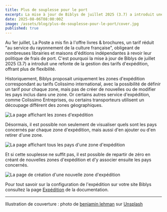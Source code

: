```yaml
---
title: Plus de souplesse pour le port
excerpt: La mise à jour de Biblys de juillet 2025 (3.7) a introduit une refonte de la gestion des tarifs d'expédition, offrant plus de flexibilité.
date: 2025-08-06T08:00:00Z
image: /assets/blog/plus-de-souplesse-pour-le-port/cover.jpg
published: true
---
```


Au 1er juillet, La Poste a mis fin à l'offre livres & brochures, un tarif réduit "au service du rayonnement de la
culture française", obligeant de nombreuses librairies et maisons d'éditions indépendantes à revoir leur politique de
frais de port. C'est pourquoi la mise à jour de Biblys de juillet 2025 (3.7) a introduit une refonte de la gestion des
tarifs d'expédition, offrant plus de flexibilité.

Historiquement, Biblys proposait uniquement les zones d'expédition correspondant au tarifs Colissimo international,
avec la possibilité de définir un tarif pour chaque zone, mais pas de créer de nouvelles ou de modifier les pays inclus
dans une zone. Or certains autres service d'expédition, comme Colissimo Entreprises, ou certains transporteurs utilisent
un découpage différent des zones géographiques.

![La page affichant les zones d'expédition](/assets/blog/plus-de-souplesse-pour-le-port/zones-tarifaires.png)

Désormais, il est possible non seulement de visualiser quels sont les pays concernés par chaque zone d'expédition, mais 
aussi d'en ajouter ou d'en retirer d'une zone.

![La page affichant tous les pays d'une zone d'expédition](/assets/blog/plus-de-souplesse-pour-le-port/pays-d-une-zone-tarifaire.png)

Et si cette souplesse ne suffit pas, il est possible de repartir de zéro en créant de nouvelles zones d'expédition et
d'y associer ensuite les pays concernés.

![La page de création d'une nouvelle zone d'expédition](/assets/blog/plus-de-souplesse-pour-le-port/creation-zone-tarifaire.png)

Pour tout savoir sur la configuration de l'expédition sur votre site Biblys consultez la page [Expédition](https://docs.biblys.org/configurer/expedition/) de la documentation.

---
Illustration de couverture : photo de <a href="https://unsplash.com/fr/@abject?utm_content=creditCopyText&utm_medium=referral&utm_source=unsplash">
benjamin lehman</a>
sur <a href="https://unsplash.com/fr/photos/montgolfiere-rouge-dans-les-airs-pendant-la-journee--3Aqpdt-wQ4?utm_content=creditCopyText&utm_medium=referral&utm_source=unsplash">
Unsplash</a>
      
      
      
      
